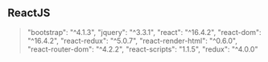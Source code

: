 ## ReactJS
> "bootstrap": "^4.1.3",
> "jquery": "^3.3.1",
> "react": "^16.4.2",
> "react-dom": "^16.4.2",
> "react-redux": "^5.0.7",
> "react-render-html": "^0.6.0",
> "react-router-dom": "^4.2.2",
> "react-scripts": "1.1.5",
> "redux": "^4.0.0"
